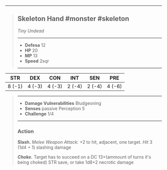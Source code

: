 ___
> ## Skeleton Hand #monster #skeleton 
>*Tiny Undead*
> ___
> - **Defesa** 12
> - **HP** 20
> - **MP** 13
> - **Speed** 2sqr
>___
>
|  STR   |  DEX   |  CON   |  INT   |  SEN   |  PRE   |
|:------:|:------:|:------:|:------:|:------:|:------:|
| 8 (-1) | 4 (-3) | 4 (-3) | 2 (-4) | 2 (-4) | 4 (-6) |
>___
> - **Damage Vulnerabilities** Bludgeoning
> - **Senses** passive Perception 5
> - **Challenge** 1/4
> ___
> ### Action
> 
> **Slash.** *Melee Weapon Attack:* +2 to hit, adjacent, one target. *Hit* 3 (1d4 + 1) slashing damage
>
> ***Choke.*** Target has to succeed on a DC 13+(ammount of turns it's being choked) STR save, or take 1d8+2 necrotic damage


